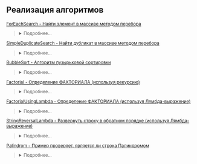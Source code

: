 ## Реализация алгоритмов
<small>

[ForEachSearch - Найти элемент в массиве методом перебора](https://github.com/aykononov/Algorithms/blob/master/ForEachSearch.java)  
><details><summary>Подробнее...</summary>
>
>Поиск определенного элемнта методом полного перебора всех элементов в неупорядоченном массиве с применением цикла foreach.
>
>Это простой метод, который позволяет просмотреть весь массив используя цикл foreach.   
>Таким образом можно пройти последовательно по всем элементам до первого совпадения.
>Важно отметить, что оператор break не предназначен в качестве обычного средства выхода из цикла. Для этого служит условное выражение в цикле. Этот оператор следует использовать для выхода из цикла только в особых случаях.
></details>

[SimpleDuplicateSearch - Найти дубликат в массиве методом перебора](https://github.com/aykononov/Algorithms/blob/master/ForEachSearch.java)  
><details><summary>Подробнее...</summary>
>
>Поиск дубликатов в массиве методом простого перебора всех элементов можно реализовать двумя вложенными циклами.  
>Временная сложность - O(n²), пространственная сложность —  O(1).
></details>


[BubbleSort - Алгоритм пузырьковой сортировки](https://github.com/aykononov/Algorithms/blob/master/BubbleSort.java)
><details><summary>Подробнее...</summary>
>
>Алгоритм пузырьковой сортирвки массива целых чисел.
></details>

[Factorial - Определение ФАКТОРИАЛА (используя рекурсию)](https://github.com/aykononov/Algorithms/blob/master/Factorial.java)
><details><summary>Подробнее...</summary>
>
>*Факториал натурального числа n* определяется, как произведение всех натуральных чисел от 1 до n включительно.  
>Метод fact() действует следующим образом.  
>Когда этот метод вызывается со значением 1 своего аргумента, то возвращается значение 1.  
>В противном случае возвращается произведение fact(n - 1) * n.  
>Для вычисления этого выражения метод fасt() вызывается со значением n - 1 своего аргумента.  
>Этот процесс повторяется до тех пор, пока значение n не станет равным 1, после чего начнется возврат из последовательных вызовов метода fасt().  
></details>

[FactorialUsingLambda - Определение ФАКТОРИАЛА (используя Лямбда-выражение)](https://github.com/aykononov/Algorithms/blob/master/FactorialUsingLambda.java)
><details><summary>Подробнее...</summary>
>
>Пример программы, где блочное Лямбда-выражение применяется для вычисления и возврата факториала целочисленного значения.
>D данном примере программы на то, что в блочном лямбдавыражении объявляется переменная *result*, организуется цикл *for* и указывается оператор *return*. Все эти действия вполне допустимы в теле блочного лямбдавыражения. По существу, тело блока такого выражения аналогично телу метода. Следует также иметь в виду, что когда в лямбда-выражении оказывается оператор *return*, он просто вызывает возврат из самого лямбда-выражения, но не из объемлющего его метода. 
></details>

[StringReversalLambda - Развернуть строку в обратном порядке (используя Лямбда-выражение)](https://github.com/aykononov/Algorithms/blob/master/StringReversalLambda.java)
><details><summary>Подробнее...</summary>
>
>Пример блочного лямбда-выражения. В данном примере программы, строка изменяется на обратный порядок следования символов в этой строке. 
></details>

[Palindrom - Пример проверяет, является ли строка Палиндромом](https://github.com/aykononov/Algorithms/blob/master/Palindrom.java)
><details><summary>Подробнее...</summary>
>
>Палиндромом считаются слова, фразы или числа, которые одинаково читаются слева направо и справа налево.
></details>
</small>
